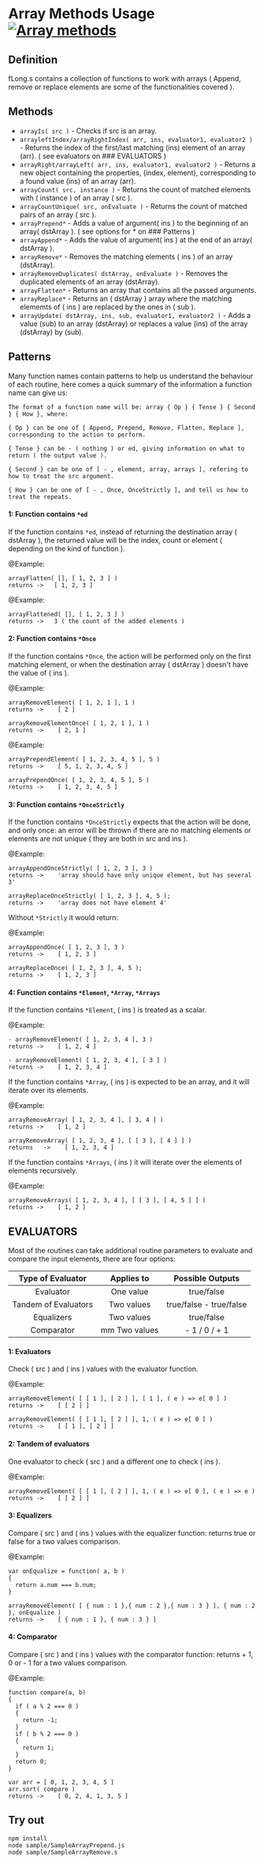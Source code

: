 # Array Methods Usage [![Array methods](https://travis-ci.org/Wandalen/wTools.svg?branch=master)](https://github.com/Wandalen/wTools/blob/master/out.debug/dwtools/abase/l0/fLong.s)


## Definition

  fLong.s contains a collection of functions to work with arrays ( Append, remove or replace elements are some of the functionalities covered ).


## Methods

  * `arrayIs( src )` - Checks if src is an array.
  * `arrayleftIndex/arrayRightIndex( arr, ins, evaluator1, evaluator2 )` - Returns the index of the first/last matching (ins) element of an array (arr).
    ( see evaluators on ### EVALUATORS )
  * `arrayRight/arrayLeft( arr, ins, evaluator1, evaluator2 )` - Returns a new object containing the properties, (index, element), corresponding to
    a found value (ins) of an array (arr).
  * `arrayCount( src, instance )` - Returns the count of matched elements with ( instance ) of an array ( src ).  
  * `arrayCountUnique( src, onEvaluate )` - Returns the count of matched pairs of an array ( src ).
  * `arrayPrepend*` - Adds a value of argument( ins ) to the beginning of an array( dstArray ).
    ( see options for * on ### Patterns )
  * `arrayAppend*` - Adds the value of argument( ins ) at the end of an array( dstArray ).
  * `arrayRemove*` - Removes the matching elements ( ins ) of an array (dstArray).
  * `arrayRemoveDuplicates( dstArray, onEvaluate )` - Removes the duplicated elements of an array (dstArray).
  * `arrayFlatten*` - Returns an array that contains all the passed arguments.
  * `arrayReplace*` - Returns an ( dstArray ) array where the matching elememts of ( ins ) are replaced by the ones in ( sub ).
  * `arrayUpdate( dstArray, ins, sub, evaluator1, evaluator2 )` - Adds a value (sub) to an array (dstArray) or replaces a value (ins) of the array (dstArray) by (sub).


## Patterns

  Many function names contain patterns to help us understand the behaviour of each routine, here comes a quick summary of the information a function name can
  give us:

    The format of a function name will be: array { Op } { Tense } { Second } { How }, where:

    { Op } can be one of [ Append, Prepend, Remove, Flatten, Replace ], corresponding to the action to perform.  

    { Tense } can be - ( nothing ) or ed, giving information on what to return ( the output value ).

    { Second } can be one of [ - , element, array, arrays ], refering to how to treat the src argument.

    { How } can be one of [ - , Once, OnceStrictly ], and tell us how to treat the repeats.

#### 1: Function contains `*ed`

  If the function contains `*ed`, instead of returning the destination array ( dstArray ), the returned value will be
  the index, count or element ( depending on the kind of function ).

  @Example:
  ```
  arrayFlatten( [], [ 1, 2, 3 ] )   
  returns ->   [ 1, 2, 3 ]
  ```
  @Example:
  ```
  arrayFlattened( [], [ 1, 2, 3 ] )   
  returns ->   3 ( the count of the added elements )
  ```

#### 2: Function contains `*Once`

  If the function contains `*Once`, the action will be performed only on the first matching element, or when
  the destination array ( dstArray ) doesn't have the value of ( ins ).

  @Example:
  ```
  arrayRemoveElement( [ 1, 2, 1 ], 1 )    
  returns ->    [ 2 ]

  arrayRemoveElementOnce( [ 1, 2, 1 ], 1 )    
  returns ->    [ 2, 1 ]
  ```
  @Example:
  ```
  arrayPrependElement( [ 1, 2, 3, 4, 5 ], 5 )    
  returns ->    [ 5, 1, 2, 3, 4, 5 ]

  arrayPrependOnce( [ 1, 2, 3, 4, 5 ], 5 )    
  returns ->    [ 1, 2, 3, 4, 5 ]
  ```

#### 3: Function contains `*OnceStrictly`

  If the function contains `*OnceStrictly` expects that the action will be done, and only once: an error will be thrown if there are no matching elements or elements are not unique ( they are both in src and ins ).

  @Example:
  ```
  arrayAppendOnceStrictly( [ 1, 2, 3 ], 3 )    
  returns ->    'array should have only unique element, but has several 3'

  arrayReplaceOnceStrictly( [ 1, 2, 3 ], 4, 5 );    
  returns ->    'array does not have element 4'
  ```

  Without `*Strictly` it would return:

  @Example:
  ```
  arrayAppendOnce( [ 1, 2, 3 ], 3 )    
  returns ->    [ 1, 2, 3 ]

  arrayReplaceOnce( [ 1, 2, 3 ], 4, 5 );    
  returns ->    [ 1, 2, 3 ]
  ```

#### 4: Function contains `*Element`, `*Array`, `*Arrays`

  If the function contains `*Element`, ( ins ) is treated as a scalar.

  @Example:
  ```
  - arrayRemoveElement( [ 1, 2, 3, 4 ], 3 )    
  returns ->    [ 1, 2, 4 ]

  - arrayRemoveElement( [ 1, 2, 3, 4 ], [ 3 ] )    
  returns ->    [ 1, 2, 3, 4 ]
  ```

  If the function contains `*Array`, ( ins ) is expected to be an array, and it will iterate over its elements.

  @Example:
  ```
  arrayRemoveArray( [ 1, 2, 3, 4 ], [ 3, 4 ] )    
  returns ->    [ 1, 2 ]

  arrayRemoveArray( [ 1, 2, 3, 4 ], [ [ 3 ], [ 4 ] ] )
  returns   ->    [ 1, 2, 3, 4 ]
  ```

  If the function contains `*Arrays`, ( ins ) it will iterate over the elements of elements recursively.

  @Example:
  ```
  arrayRemoveArrays( [ 1, 2, 3, 4 ], [ [ 3 ], [ 4, 5 ] ] )    
  returns ->    [ 1, 2 ]
  ```


## EVALUATORS

  Most of the routines can take additional routine parameters to evaluate and compare the input elements, there are four options:

  | **Type of Evaluator** | **Applies to** | **Possible Outputs** |
  | :---: | :---: | :---: |
  | Evaluator | One value | true/false |
  | Tandem of Evaluators| Two values | true/false - true/false |
  | Equalizers | Two values | true/false |
  | Comparator |mm  Two values | - 1 / 0 / + 1 |

#### 1: Evaluators

  Check ( src ) and ( ins ) values with the evaluator function.  

  @Example:
  ```
  arrayRemoveElement( [ [ 1 ], [ 2 ] ], [ 1 ], ( e ) => e[ 0 ] )    
  returns ->    [ [ 2 ] ]

  arrayRemoveElement( [ [ 1 ], [ 2 ] ], 1, ( e ) => e[ 0 ] )    
  returns ->    [ [ 1 ], [ 2 ] ]
  ```

#### 2: Tandem of evaluators

  One evaluator to check ( src ) and a different one to check ( ins ).

  @Example:
  ```
  arrayRemoveElement( [ [ 1 ], [ 2 ] ], 1, ( e ) => e[ 0 ], ( e ) => e )    
  returns ->    [ [ 2 ] ]
  ```

#### 3: Equalizers

  Compare ( src ) and ( ins ) values with the equalizer function: returns true or false for a two values comparison.

  @Example:
  ```
  var onEqualize = function( a, b )
  {
    return a.num === b.num;
  }

  arrayRemoveElement( [ { num : 1 },{ num : 2 },{ num : 3 } ], { num : 2 }, onEqualize )    
  returns ->    [ { num : 1 }, { num : 3 } ]
  ```

#### 4: Comparator

  Compare ( src ) and ( ins ) values with the comparator function: returns + 1, 0 or - 1 for a two values comparison.

  @Example:
  ```
  function compare(a, b)
  {
    if ( a % 2 === 0 )
    {
      return -1;
    }
    if ( b % 2 === 0 )
    {
      return 1;
    }
    return 0;
  }

  var arr = [ 0, 1, 2, 3, 4, 5 ]
  arr.sort( compare )
  returns ->    [ 0, 2, 4, 1, 3, 5 ]
  ```


## Try out  

```
npm install
node sample/SampleArrayPrepend.js
node sample/SampleArrayRemove.s
```
